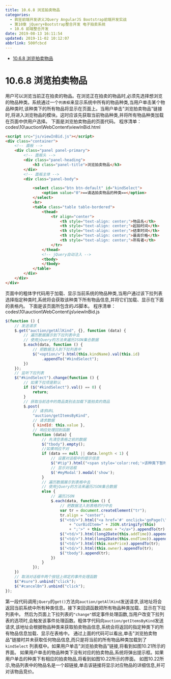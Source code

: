 ```yaml
---
title: 10.6.8 浏览拍卖物品
categories: 
  - 疯狂前端开发讲义JQuery AngularJS Bootstrap前端开发实战
  - 第10章 jQuery+Bootstrap整合开发 电子拍卖系统
  - 10.6 前端整合开发
date: 2019-08-13 16:11:54
updated: 2019-11-02 10:12:07
abbrlink: 500fcbcd
---
```

<div id='my_toc'>

- [10.6.8 浏览拍卖物品](/JavaReadingNotes/500fcbcd/#10-6-8-浏览拍卖物品)

</div>
<!--more-->
<script>if (navigator.platform.toLowerCase() == 'win32'){document.getElementById('my_toc').style.display = 'none';}</script>

<!--end-->
# 10.6.8 浏览拍卖物品 #
用户可以浏览当前正在拍卖的物品。在浏览正在拍卖的物品时,必须先选择想浏览的物品种类。系统通过一个`列表框`来显示系统中所有的物品种类,当用户单击某个物品种类时,该种类下的所有物品将显示在页面上。当用户单击"浏览拍卖物品"链接时,将进入浏览物品的模块。这时应该先获取当前物品种类,并将所有物品种类加载在页面中供用户选择。
下面是浏览拍卖物品的页面代码。
程序清单：codes\10\auction\WebContent\viewInBid.html
```html
<script src="js/viewInBid.js"></script>
<div class="container">
    <!-- 面板 -->
    <div class="panel panel-primary">
        <!-- 面板头 -->
        <div class="panel-heading">
            <h3 class="panel-title">浏览拍卖物品</h3>
        </div>
        <!-- 面板主体 -->
        <div class="panel-body">

            <select class="btn btn-default" id="kindSelect">
                <option value="0">==请选拍卖物品的种类==</option>
            </select>
            <hr>
            <table class="table table-bordered">
                <thead>
                    <tr align="center">
                        <th style="text-align: center;">物品名</th>
                        <th style="text-align: center;">起拍时间</th>
                        <th style="text-align: center;">结束时间</th>
                        <th style="text-align: center;">最高价格</th>
                        <th style="text-align: center;">所有者</th>
                    </tr>
                </thead>
                <!-- jQuery自动注入 -->
                <tbody>
                </tbody>
            </table>
        </div>
    </div>
</div>
```
页面中的粗体字代码用于加载、显示当前系统的物品种类,当用户通过该下拉列表选择指定种类时,系统将会获取该种类下所有物品信息,并将它们加载、显示在下面的表格内。
下面是该页面所包含的JS脚本。
程序清单：codes\10\auction\WebContent\js\viewInBid.js
```javascript
$(function () {
    // 发送请求
    $.get("auction/getAllKind", {}, function (data) {
        // 遍历数据展示到下拉列表中去
        // 使用jQuery的方法来遍历JSON集合数据
        $.each(data, function () {
            // 把数据注入到下拉列表中
            $("<option/>").html(this.kindName).val(this.id)
                .appendTo("#kindSelect");
        })
    });
    // 监听下拉列表
    $("#kindSelect").change(function () {
        // 如果下拉项是默认
        if ($("#kindSelect").val() == 0) {
            return;
        }
        // 获取当前选中的商品类别去加载下面拍卖的商品
        $.post(
            // 请求URL
            "auction/getItemsByKind",
            // 请求数据
            { kindId: this.value },
            // 响应处理回到函数
            function (data) {
                // 先清空表格之前的数据
                $("tbody").empty();
                //如果响应不对
                if (data == null || data.length < 1) {
                    // 设置对话框中的提示信息
                    $("#tip").html("<span style='color:red;'>该种类下暂时没有竞拍物品,请重新选择</span>");
                    // 显示对话框
                    $('#myModal').modal('show');
                }
                // 遍历数据展示到表格中去
                // 使用jQuery的方法来遍历JSON集合数据
                else {
                    // 遍历JSON
                    $.each(data, function () {
                        // 把数据注入到表格的行中去
                        var tr = document.createElement("tr");
                        tr.align = "center";
                        $("<td/>").html("<a href='#' onclick='goPage(\"addBid.html\");"
                            + "curBidItem=" + JSON.stringify(this)
                            + ";'>" + this.name + "</a>").appendTo(tr);
                        $("<td/>").html(long2Date(this.addTime)).appendTo(tr);
                        $("<td/>").html(long2Date(this.endTime)).appendTo(tr);
                        $("<td/>").html(this.maxPrice).appendTo(tr);
                        $("<td/>").html(this.owner).appendTo(tr);
                        $("tbody").append(tr);
                    })
                }
            });
    })
    // 取消对话框中两个按钮上绑定的事件处理函数
    $("#sure").unbind("click");
    $("#cancelBn").unbind("click");
});
```
第一段代码调用`jQuery`的`get()`方法向`auction/getAllKind`发送请求,该地址将会返回当前系统中所有种类信息。接下来回调函数把所有物品种类加载、显示在下拉列表中。
然后为页面上下拉列表的`"change"`绑定事件处理函数,当用户改变下拉列表的选项时,会触发该事件处理函数。粗体字代码向`auction/getItemsByKind`发送请求,该地址会根据物品种类来获取拍卖物品信息,系统会将返回的指定种类下的所有物品信息加载、显示在表格中。
通过上面的代码可以看出,单击"浏览拍卖物品"链接时并未获取任何物品信息,而只是将当前的所有物品种类加载到了`kindSelect` 列表框中。如果用户单击"浏览拍卖物品"链接,将看到如图10.21所示的界面。
如果用户单击的物品种类下没有对应的拍卖物品,系统将弹出提示框。如果用户单击的种类下有相应的拍卖物品,将看到如图10.22所示的界面。
如图10.22所示,物品列表中的物品名是一个超链接,单击该链接将显示对应物品的详细信息,并可对该物品竞价。

